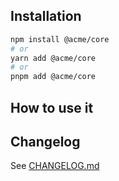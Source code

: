 ## Installation

```bash
npm install @acme/core
# or
yarn add @acme/core
# or
pnpm add @acme/core
```

## How to use it

## Changelog

See [CHANGELOG.md](./CHANGELOG.md)
